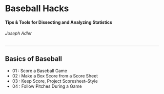 # Baseball Hacks
#### Tips & Tools for Dissecting and Analyzing Statistics
###### Joseph Adler

---

## Basics of Baseball

* 01 : Score a Baseball Game
* 02 : Make a Box Score from a Score Sheet
* 03 : Keep Score, Project Scoresheet–Style
* 04 : Follow Pitches During a Game
